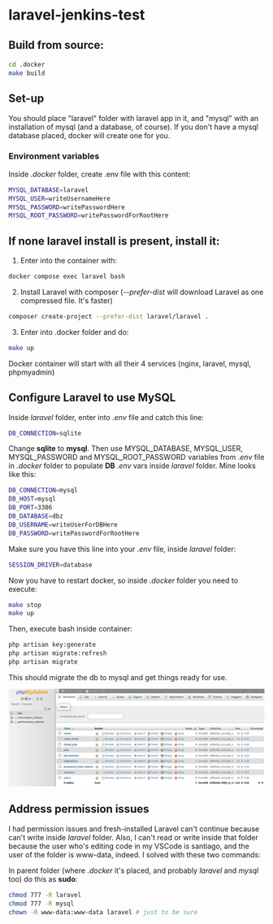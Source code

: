 # laravel-jenkins-test

## Build from source:

```bash
cd .docker
make build
```

## Set-up

You should place "laravel" folder with laravel app in it, and "mysql" with an installation of mysql (and a database, of course).
If you don't have a mysql database placed, docker will create one for you.

### Environment variables

Inside *.docker* folder, create .env file with this content:

```bash
MYSQL_DATABASE=laravel
MYSQL_USER=writeUsernameHere
MYSQL_PASSWORD=writePasswordHere
MYSQL_ROOT_PASSWORD=writePasswordForRootHere
```

## If none laravel install is present, install it:

1. Enter into the container with:

```bash
docker compose exec laravel bash
```

2. Install Laravel with composer (*--prefer-dist* will download Laravel as one compressed file. It's faster)

```bash
composer create-project --prefer-dist laravel/laravel .
```

3. Enter into .docker folder and do:

```bash
make up
```

Docker container will start with all their 4 services (nginx, laravel, mysql, phpmyadmin)

## Configure Laravel to use MySQL

Inside *laravel* folder, enter into *.env* file and catch this line:

```bash
DB_CONNECTION=sqlite
```

Change **sqlite** to **mysql**. Then use MYSQL_DATABASE, MYSQL_USER, MYSQL_PASSWORD and MYSQL_ROOT_PASSWORD variables from *.env* file in *.docker* folder to populate **DB** *.env* vars inside *laravel* folder. Mine looks like this:

```bash
DB_CONNECTION=mysql
DB_HOST=mysql
DB_PORT=3306
DB_DATABASE=dbz
DB_USERNAME=writeUserForDBHere
DB_PASSWORD=writePasswordForRootHere
```

Make sure you have this line into your *.env* file, inside *laravel* folder:

```bash
SESSION_DRIVER=database
```

Now you have to restart docker, so inside *.docker* folder you need to execute:

```bash
make stop
make up
```

Then, execute bash inside container:

```bash
php artisan key:generate
php artisan migrate:refresh
php artisan migrate
```

This should migrate the db to mysql and get things ready for use.

![phpmyadmin-with-sql-migrated](./README-src/phpmyadmin-sql-migrated.png)

## Address permission issues

I had permission issues and fresh-installed Laravel can't continue because can't write inside *laravel* folder. Also, I can't read or write inside that folder because the user who's editing code in my VSCode is santiago, and the user of the folder is www-data, indeed. I solved with these two commands:

In parent folder (where *.docker* it's placed, and probably *laravel* and *mysql* too) do this as **sudo**:

```bash
chmod 777 -R laravel
chmod 777 -R mysql
chown -R www-data:www-data laravel # just to be sure
```